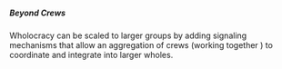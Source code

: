 ##### Beyond Crews 
Wholocracy can be scaled to larger groups by adding signaling mechanisms that allow an aggregation of crews (working together ) to coordinate and integrate into larger wholes.
